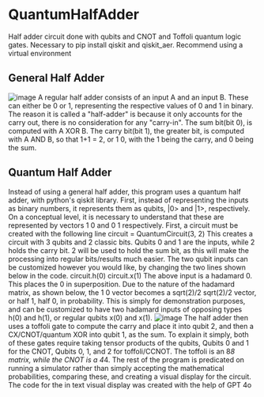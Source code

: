# QuantumHalfAdder
Half adder circuit done with qubits and CNOT and Toffoli quantum logic gates. 
Necessary to pip install qiskit and qiskit_aer. Recommend using a virtual environment

## General Half Adder
![image](https://github.com/user-attachments/assets/f7ffc3e1-42bf-4158-a56d-f8bb7024f159)
A regular half adder consists of an input A and an input B. These can either be 0 or 1, representing the respective values of 0 and 1 in binary. The reason it is called a "half-adder" is because it only accounts for the carry out, there is no consideration for any "carry-in". The sum bit(bit 0), is computed with A XOR B. The carry bit(bit 1), the greater bit, is computed with A AND B, so that 1+1 = 2, or 1 0, with the 1 being the carry, and 0 being the sum.

## Quantum Half Adder
Instead of using a general half adder, this program uses a quantum half adder, with python's qiskit library. First, instead of representing the inputs as binary numbers, it represents them as qubits, |0> and |1>, respectively. On a conceptual level, it is necessary to understand that these are represented by vectors 1 0 and 0 1 respectively. First, a circuit must be created with the following line
circuit = QuantumCircuit(3, 2)
This creates a circuit with 3 qubits and 2 classic bits. Qubits 0 and 1 are the inputs, while 2 holds the carry bit. 2 will be used to hold the sum bit, as this will make the processing into regular bits/results much easier. The two qubit inputs can be customized however you would like, by changing the two lines shown below in the code.
circuit.h(0)
circuit.x(1)
The above input is a hadamard 0. This places the 0 in superposition. Due to the nature of the hadamard matrix, as shown below, the 1 0 vector becomes a sqrt(2)/2 sqrt(2)/2 vector, or half 1, half 0, in probability. This is simply for demonstration purposes, and can be customized to have two hadamard inputs of opposing types h(0) and h(1), or regular qubits x(0) and x(1).
![image](https://github.com/user-attachments/assets/d59bb9bd-8719-48ba-ad95-45b5591a2219)
The half adder then uses a toffoli gate to compute the carry and place it into qubit 2, and then a CX/CNOT/quantum XOR into qubit 1, as the sum. To explain it simply, both of these gates require taking tensor products of the qubits, Qubits 0 and 1 for the CNOT, Qubits 0, 1, and 2 for toffoli/CCNOT. The toffoli is an 8*8 matrix, while the CNOT is a 4*4. The rest of the program is predicated on running a simulator rather than simply accepting the mathematical probabilities, comparing these, and creating a visual display for the circuit. The code for the in text visual display was created with the help of GPT 4o
